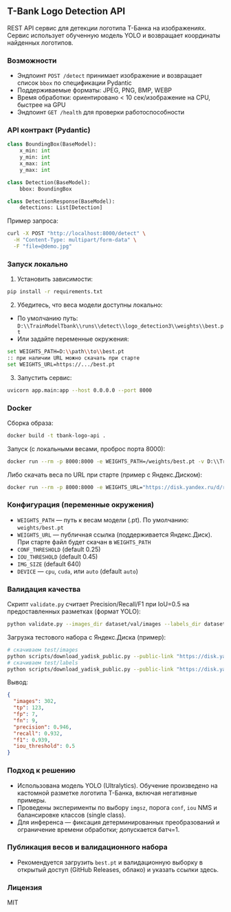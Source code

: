 ## T-Bank Logo Detection API

REST API сервис для детекции логотипа Т-Банка на изображениях. Сервис использует обученную модель YOLO и возвращает координаты найденных логотипов.

### Возможности
- Эндпоинт `POST /detect` принимает изображение и возвращает список `bbox` по спецификации Pydantic
- Поддерживаемые форматы: JPEG, PNG, BMP, WEBP
- Время обработки: ориентировано < 10 сек/изображение на CPU, быстрее на GPU
- Эндпоинт `GET /health` для проверки работоспособности

### API контракт (Pydantic)
```python
class BoundingBox(BaseModel):
    x_min: int
    y_min: int
    x_max: int
    y_max: int

class Detection(BaseModel):
    bbox: BoundingBox

class DetectionResponse(BaseModel):
    detections: List[Detection]
```

Пример запроса:
```bash
curl -X POST "http://localhost:8000/detect" \
  -H "Content-Type: multipart/form-data" \
  -F "file=@demo.jpg"
```

### Запуск локально
1. Установить зависимости:
```bash
pip install -r requirements.txt
```
2. Убедитесь, что веса модели доступны локально:
- По умолчанию путь: `D:\\TrainModelTbank\\runs\\detect\\logo_detection3\\weights\\best.pt`
- Или задайте переменные окружения:
```bash
set WEIGHTS_PATH=D:\\path\\to\\best.pt
:: при наличии URL можно скачать при старте
set WEIGHTS_URL=https://.../best.pt
```
3. Запустить сервис:
```bash
uvicorn app.main:app --host 0.0.0.0 --port 8000
```

### Docker
Сборка образа:
```bash
docker build -t tbank-logo-api .
```
Запуск (с локальными весами, проброс порта 8000):
```bash
docker run --rm -p 8000:8000 -e WEIGHTS_PATH=/weights/best.pt -v D:\\TrainModelTbank\\runs\\detect\\logo_detection3\\weights:/weights tbank-logo-api
```
Либо скачать веса по URL при старте (пример с Яндекс.Диском):
```bash
docker run --rm -p 8000:8000 -e WEIGHTS_URL="https://disk.yandex.ru/d/rZ0bPhrG0MZuFQ" tbank-logo-api
```

### Конфигурация (переменные окружения)
- `WEIGHTS_PATH` — путь к весам модели (.pt). По умолчанию: `weights/best.pt`
- `WEIGHTS_URL` — публичная ссылка (поддерживается Яндекс.Диск). При старте файл будет скачан в `WEIGHTS_PATH`
- `CONF_THRESHOLD` (default 0.25)
- `IOU_THRESHOLD` (default 0.45)
- `IMG_SIZE` (default 640)
- `DEVICE` — `cpu`, `cuda`, или `auto` (default `auto`)

### Валидация качества
Скрипт `validate.py` считает Precision/Recall/F1 при IoU=0.5 на предоставленных разметках (формат YOLO):
```bash
python validate.py --images_dir dataset/val/images --labels_dir dataset/val/labels --iou 0.5 --output validation_metrics.json
```
Загрузка тестового набора с Яндекс.Диска (пример):
```bash
# скачиваем test/images
python scripts/download_yadisk_public.py --public-link "https://disk.yandex.ru/d/8wH2owJfcRL6Gg" --remote-path "test/images" --dest dataset/test/images
# скачиваем test/labels
python scripts/download_yadisk_public.py --public-link "https://disk.yandex.ru/d/8wH2owJfcRL6Gg" --remote-path "test/labels" --dest dataset/test/labels
```
Вывод:
```json
{
  "images": 302,
  "tp": 123,
  "fp": 7,
  "fn": 9,
  "precision": 0.946,
  "recall": 0.932,
  "f1": 0.939,
  "iou_threshold": 0.5
}
```

### Подход к решению
- Использована модель YOLO (Ultralytics). Обучение произведено на кастомной разметке логотипа Т-Банка, включая негативные примеры.
- Проведены эксперименты по выбору `imgsz`, порога `conf`, `iou` NMS и балансировке классов (single class).
- Для инференса — фиксация детерминированных преобразований и ограничение времени обработки; допускается батч=1.

### Публикация весов и валидационного набора
- Рекомендуется загрузить `best.pt` и валидационную выборку в открытый доступ (GitHub Releases, облако) и указать ссылки здесь.

### Лицензия
MIT








